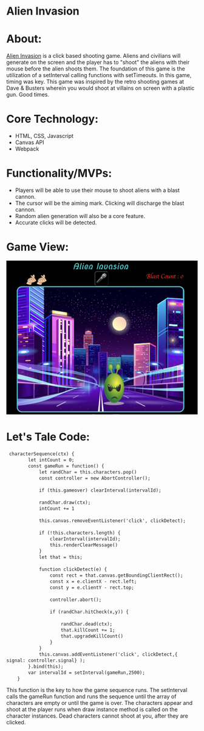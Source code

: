 # Alien Invasion

# About:

[Alien Invasion](https://marcocountryman.github.io/alienInvasion/index.html) is a click based shooting game. Aliens and civilians will generate on the screen and the player has to "shoot" the aliens with their mouse before the alien shoots them. The foundation of this game is the utilization of a setInterval calling functions with setTimeouts. In this game, timing was key. This game was inspired by the retro shooting games at Dave & Busters wherein you would shoot at villains on screen with a plastic gun. Good times.

# Core Technology:

* HTML, CSS, Javascript
* Canvas API
* Webpack

# Functionality/MVPs:
* Players will be able to use their mouse to shoot aliens with a blast cannon.
* The cursor will be the aiming mark. Clicking will discharge the blast cannon.
* Random alien generation will also be a core feature.
* Accurate clicks will be detected.

# Game View:

<img src = "gameview.png">

# Let's Tale Code:

```JS
 characterSequence(ctx) {
        let intCount = 0;
        const gameRun = function() {
            let randChar = this.characters.pop()
            const controller = new AbortController();
            
            if (this.gameover) clearInterval(intervalId);
        
            randChar.draw(ctx);
            intCount += 1
            
            this.canvas.removeEventListener('click', clickDetect);
            
            if (!this.characters.length) {
                clearInterval(intervalId);
                this.renderClearMessage()
            }
            let that = this;
            
            function clickDetect(e) {    
                const rect = that.canvas.getBoundingClientRect();
                const x = e.clientX - rect.left;
                const y = e.clientY - rect.top;
                
                controller.abort();
                
                if (randChar.hitCheck(x,y)) {
                    
                    randChar.dead(ctx);
                    that.killCount += 1;
                    that.upgradeKillCount()  
                }      
            }      
            this.canvas.addEventListener('click', clickDetect,{ signal: controller.signal} );
        }.bind(this);
        var intervalId = setInterval(gameRun,2500);
    }
```

This function is the key to how the game sequence runs. The setInterval calls the gameRun function and runs the sequence until the array of characters are empty or until the game is over.
The characters appear and shoot at the player runs when draw instance method is called on the character instances. Dead characters cannot shoot at you, after they are clicked.